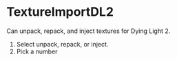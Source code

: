 # TextureImportDL2
Can unpack, repack, and inject textures for Dying Light 2.

1. Select unpack, repack, or inject.
2. Pick a number
